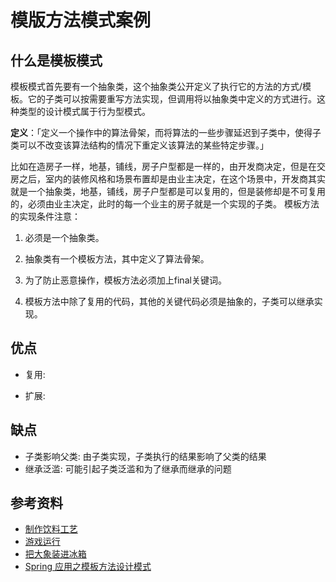 # 模版方法模式案例


## 什么是模板模式
模板模式首先要有一个抽象类，这个抽象类公开定义了执行它的方法的方式/模板。它的子类可以按需要重写方法实现，但调用将以抽象类中定义的方式进行。这种类型的设计模式属于行为型模式。

**定义**：「定义一个操作中的算法骨架，而将算法的一些步骤延迟到子类中，使得子类可以不改变该算法结构的情况下重定义该算法的某些特定步骤。」

比如在造房子一样，地基，铺线，房子户型都是一样的，由开发商决定，但是在交房之后，室内的装修风格和场景布置却是由业主决定，在这个场景中，开发商其实就是一个抽象类，地基，铺线，房子户型都是可以复用的，但是装修却是不可复用的，必须由业主决定，此时的每一个业主的房子就是一个实现的子类。
模板方法的实现条件注意：

1. 必须是一个抽象类。

2. 抽象类有一个模板方法，其中定义了算法骨架。

3. 为了防止恶意操作，模板方法必须加上final关键词。

4. 模板方法中除了复用的代码，其他的关键代码必须是抽象的，子类可以继承实现。

## 优点
- 复用:

- 扩展:


## 缺点

- 子类影响父类: 由子类实现，子类执行的结果影响了父类的结果
- 继承泛滥: 可能引起子类泛滥和为了继承而继承的问题

## 参考资料
- [制作饮料工艺](https://zhuanlan.zhihu.com/p/125534510)
- [游戏运行](https://xie.infoq.cn/article/a1bc72d3f480c25eb716bc806)
- [把大象装进冰箱](https://juejin.cn/post/6844903847966703624)
- [Spring 应用之模板方法设计模式](https://www.jianshu.com/p/195edf35ec98)


